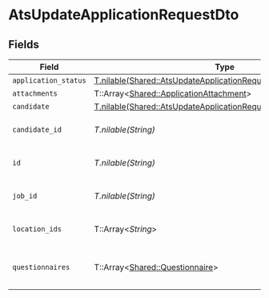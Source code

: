 # AtsUpdateApplicationRequestDto


## Fields

| Field                                                                                                                                        | Type                                                                                                                                         | Required                                                                                                                                     | Description                                                                                                                                  | Example                                                                                                                                      |
| -------------------------------------------------------------------------------------------------------------------------------------------- | -------------------------------------------------------------------------------------------------------------------------------------------- | -------------------------------------------------------------------------------------------------------------------------------------------- | -------------------------------------------------------------------------------------------------------------------------------------------- | -------------------------------------------------------------------------------------------------------------------------------------------- |
| `application_status`                                                                                                                         | [T.nilable(Shared::AtsUpdateApplicationRequestDtoApplicationStatus)](../../models/shared/atsupdateapplicationrequestdtoapplicationstatus.md) | :heavy_minus_sign:                                                                                                                           | N/A                                                                                                                                          |                                                                                                                                              |
| `attachments`                                                                                                                                | T::Array<[Shared::ApplicationAttachment](../../models/shared/applicationattachment.md)>                                                      | :heavy_minus_sign:                                                                                                                           | N/A                                                                                                                                          |                                                                                                                                              |
| `candidate`                                                                                                                                  | [T.nilable(Shared::AtsUpdateApplicationRequestDtoCandidate)](../../models/shared/atsupdateapplicationrequestdtocandidate.md)                 | :heavy_minus_sign:                                                                                                                           | N/A                                                                                                                                          |                                                                                                                                              |
| `candidate_id`                                                                                                                               | *T.nilable(String)*                                                                                                                          | :heavy_minus_sign:                                                                                                                           | Unique identifier of the candidate                                                                                                           | e3cb75bf-aa84-466e-a6c1-b8322b257a48                                                                                                         |
| `id`                                                                                                                                         | *T.nilable(String)*                                                                                                                          | :heavy_minus_sign:                                                                                                                           | The ID of the application to update.                                                                                                         | eebbaa75-7adf-4f7e-be4c-def6a12840f2                                                                                                         |
| `job_id`                                                                                                                                     | *T.nilable(String)*                                                                                                                          | :heavy_minus_sign:                                                                                                                           | Unique identifier of the job                                                                                                                 | 4071538b-3cac-4fbf-ac76-f78ed250ffdd                                                                                                         |
| `location_ids`                                                                                                                               | T::Array<*String*>                                                                                                                           | :heavy_minus_sign:                                                                                                                           | Unique identifiers of the locations                                                                                                          | ["dd8d41d1-5eb8-4408-9c87-9ba44604eae4"]                                                                                                     |
| `questionnaires`                                                                                                                             | T::Array<[Shared::Questionnaire](../../models/shared/questionnaire.md)>                                                                      | :heavy_minus_sign:                                                                                                                           | Questionnaires associated with the application                                                                                               | {"id":"right_to_work","answers":[{"id":"answer1","type":"text","values":["Yes"]}]}                                                           |